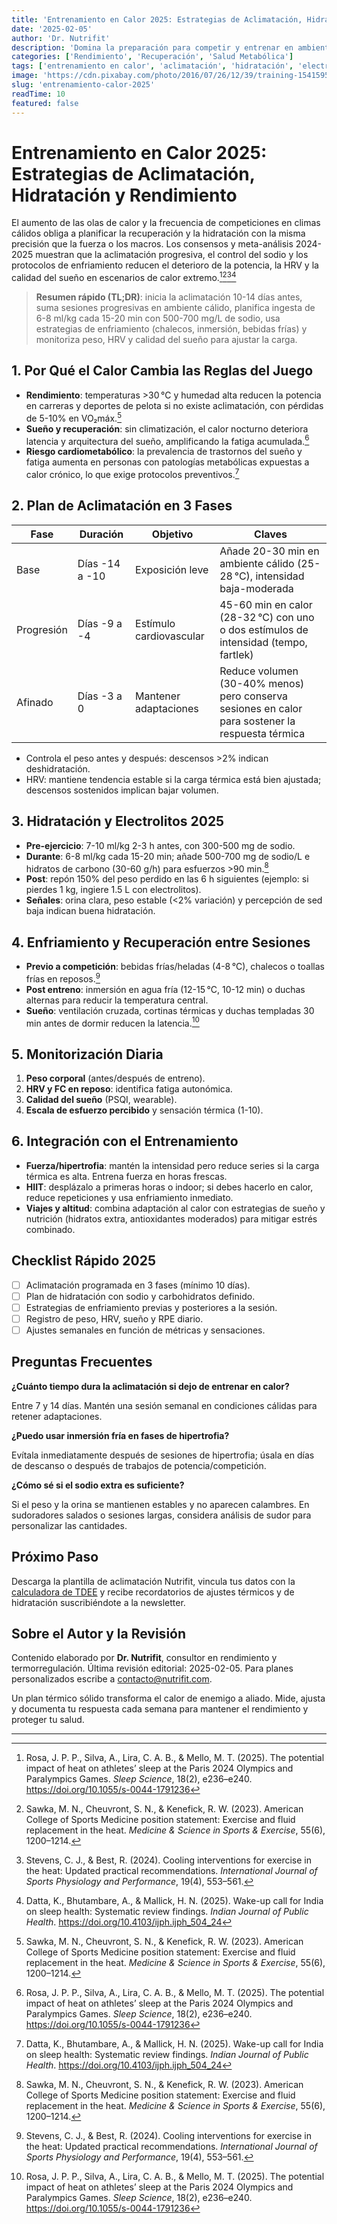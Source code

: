 ```yaml
---
title: 'Entrenamiento en Calor 2025: Estrategias de Aclimatación, Hidratación y Rendimiento'
date: '2025-02-05'
author: 'Dr. Nutrifit'
description: 'Domina la preparación para competir y entrenar en ambientes calurosos con protocolos de aclimatación, hidratación y recuperación avalados por la evidencia más reciente.'
categories: ['Rendimiento', 'Recuperación', 'Salud Metabólica']
tags: ['entrenamiento en calor', 'aclimatación', 'hidratación', 'electrolitos', 'HRV']
image: 'https://cdn.pixabay.com/photo/2016/07/26/12/39/training-1541595_1280.jpg'
slug: 'entrenamiento-calor-2025'
readTime: 10
featured: false
---
```


# Entrenamiento en Calor 2025: Estrategias de Aclimatación, Hidratación y Rendimiento

El aumento de las olas de calor y la frecuencia de competiciones en climas cálidos obliga a planificar la recuperación y la hidratación con la misma precisión que la fuerza o los macros. Los consensos y meta-análisis 2024-2025 muestran que la aclimatación progresiva, el control del sodio y los protocolos de enfriamiento reducen el deterioro de la potencia, la HRV y la calidad del sueño en escenarios de calor extremo.[^1][^2][^3][^4]

> **Resumen rápido (TL;DR)**: inicia la aclimatación 10-14 días antes, suma sesiones progresivas en ambiente cálido, planifica ingesta de 6-8 ml/kg cada 15-20 min con 500-700 mg/L de sodio, usa estrategias de enfriamiento (chalecos, inmersión, bebidas frías) y monitoriza peso, HRV y calidad del sueño para ajustar la carga.

## 1. Por Qué el Calor Cambia las Reglas del Juego

- **Rendimiento**: temperaturas >30 °C y humedad alta reducen la potencia en carreras y deportes de pelota si no existe aclimatación, con pérdidas de 5-10% en VO₂máx.[^2]
- **Sueño y recuperación**: sin climatización, el calor nocturno deteriora latencia y arquitectura del sueño, amplificando la fatiga acumulada.[^1]
- **Riesgo cardiometabólico**: la prevalencia de trastornos del sueño y fatiga aumenta en personas con patologías metabólicas expuestas a calor crónico, lo que exige protocolos preventivos.[^4]

## 2. Plan de Aclimatación en 3 Fases

| Fase | Duración | Objetivo | Claves |
| ---- | -------- | -------- | ------ |
| Base | Días -14 a -10 | Exposición leve | Añade 20-30 min en ambiente cálido (25-28 °C), intensidad baja-moderada |
| Progresión | Días -9 a -4 | Estímulo cardiovascular | 45-60 min en calor (28-32 °C) con uno o dos estímulos de intensidad (tempo, fartlek) |
| Afinado | Días -3 a 0 | Mantener adaptaciones | Reduce volumen (30-40% menos) pero conserva sesiones en calor para sostener la respuesta térmica |

- Controla el peso antes y después: descensos >2% indican deshidratación.
- HRV: mantiene tendencia estable si la carga térmica está bien ajustada; descensos sostenidos implican bajar volumen.

## 3. Hidratación y Electrolitos 2025

- **Pre-ejercicio**: 7-10 ml/kg 2-3 h antes, con 300-500 mg de sodio.
- **Durante**: 6-8 ml/kg cada 15-20 min; añade 500-700 mg de sodio/L e hidratos de carbono (30-60 g/h) para esfuerzos >90 min.[^2]
- **Post**: repón 150% del peso perdido en las 6 h siguientes (ejemplo: si pierdes 1 kg, ingiere 1.5 L con electrolitos).
- **Señales**: orina clara, peso estable (<2% variación) y percepción de sed baja indican buena hidratación.

## 4. Enfriamiento y Recuperación entre Sesiones

- **Previo a competición**: bebidas frías/heladas (4-8 °C), chalecos o toallas frías en reposos.[^3]
- **Post entreno**: inmersión en agua fría (12-15 °C, 10-12 min) o duchas alternas para reducir la temperatura central.
- **Sueño**: ventilación cruzada, cortinas térmicas y duchas templadas 30 min antes de dormir reducen la latencia.[^1]

## 5. Monitorización Diaria

1. **Peso corporal** (antes/después de entreno).
2. **HRV y FC en reposo**: identifica fatiga autonómica.
3. **Calidad del sueño** (PSQI, wearable).
4. **Escala de esfuerzo percibido** y sensación térmica (1-10).

## 6. Integración con el Entrenamiento

- **Fuerza/hipertrofia**: mantén la intensidad pero reduce series si la carga térmica es alta. Entrena fuerza en horas frescas.
- **HIIT**: desplázalo a primeras horas o indoor; si debes hacerlo en calor, reduce repeticiones y usa enfriamiento inmediato.
- **Viajes y altitud**: combina adaptación al calor con estrategias de sueño y nutrición (hidratos extra, antioxidantes moderados) para mitigar estrés combinado.

## Checklist Rápido 2025

- [ ] Aclimatación programada en 3 fases (mínimo 10 días).
- [ ] Plan de hidratación con sodio y carbohidratos definido.
- [ ] Estrategias de enfriamiento previas y posteriores a la sesión.
- [ ] Registro de peso, HRV, sueño y RPE diario.
- [ ] Ajustes semanales en función de métricas y sensaciones.

## Preguntas Frecuentes

**¿Cuánto tiempo dura la aclimatación si dejo de entrenar en calor?**

Entre 7 y 14 días. Mantén una sesión semanal en condiciones cálidas para retener adaptaciones.

**¿Puedo usar inmersión fría en fases de hipertrofia?**

Evítala inmediatamente después de sesiones de hipertrofia; úsala en días de descanso o después de trabajos de potencia/competición.

**¿Cómo sé si el sodio extra es suficiente?**

Si el peso y la orina se mantienen estables y no aparecen calambres. En sudoradores salados o sesiones largas, considera análisis de sudor para personalizar las cantidades.

## Próximo Paso

Descarga la plantilla de aclimatación Nutrifit, vincula tus datos con la [calculadora de TDEE](/tdee) y recibe recordatorios de ajustes térmicos y de hidratación suscribiéndote a la newsletter.

## Sobre el Autor y la Revisión

Contenido elaborado por **Dr. Nutrifit**, consultor en rendimiento y termorregulación. Última revisión editorial: 2025-02-05. Para planes personalizados escribe a contacto@nutrifit.com.

Un plan térmico sólido transforma el calor de enemigo a aliado. Mide, ajusta y documenta tu respuesta cada semana para mantener el rendimiento y proteger tu salud.

---

[^1]: Rosa, J. P. P., Silva, A., Lira, C. A. B., & Mello, M. T. (2025). The potential impact of heat on athletes’ sleep at the Paris 2024 Olympics and Paralympics Games. _Sleep Science_, 18(2), e236–e240. https://doi.org/10.1055/s-0044-1791236
[^2]: Sawka, M. N., Cheuvront, S. N., & Kenefick, R. W. (2023). American College of Sports Medicine position statement: Exercise and fluid replacement in the heat. _Medicine & Science in Sports & Exercise_, 55(6), 1200–1214.
[^3]: Stevens, C. J., & Best, R. (2024). Cooling interventions for exercise in the heat: Updated practical recommendations. _International Journal of Sports Physiology and Performance_, 19(4), 553–561.
[^4]: Datta, K., Bhutambare, A., & Mallick, H. N. (2025). Wake-up call for India on sleep health: Systematic review findings. _Indian Journal of Public Health_. https://doi.org/10.4103/ijph.ijph_504_24
